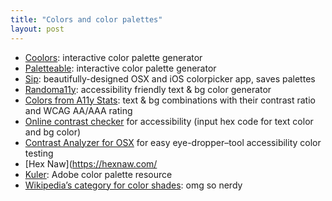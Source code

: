 ```yaml
---
title: "Colors and color palettes"
layout: post
---
```


- [Coolors](https://coolors.co/app): interactive color palette generator
- [Paletteable](http://www.palettable.io/): interactive color palette generator
- [Sip](http://sipapp.io/): beautifully-designed OSX and iOS colorpicker app, saves palettes
- [Randoma11y](https://randoma11y.com/): accessibility friendly text & bg color generator
- [Colors from A11y Stats](http://clrs.cc/a11y/): text & bg combinations with their contrast ratio and WCAG AA/AAA rating
- [Online contrast checker](http://webaim.org/resources/contrastchecker/) for accessibility (input hex code for text color and bg color)
- [Contrast Analyzer for OSX](https://www.paciellogroup.com/resources/contrastanalyser/) for easy eye-dropper–tool accessibility color testing  
- [Hex Naw](https://hexnaw.com/
- [Kuler](https://color.adobe.com/create/color-wheel/): Adobe color palette resource
- [Wikipedia’s category for color shades](https://en.wikipedia.org/wiki/Category:Shades_of_color_templates): omg so nerdy
